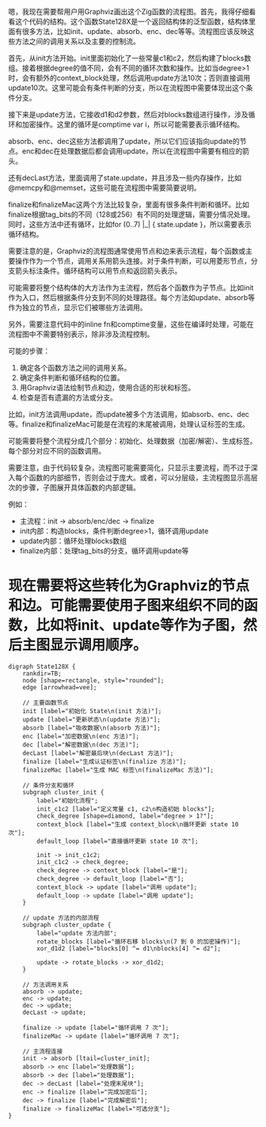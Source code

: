 嗯，我现在需要帮用户用Graphviz画出这个Zig函数的流程图。首先，我得仔细看看这个代码的结构。这个函数State128X是一个返回结构体的泛型函数，结构体里面有很多方法，比如init、update、absorb、enc、dec等等。流程图应该反映这些方法之间的调用关系以及主要的控制流。

首先，从init方法开始。init里面初始化了一些常量c1和c2，然后构建了blocks数组。接着根据degree的值不同，会有不同的循环次数和操作。比如当degree>1时，会有额外的context_block处理，然后调用update方法10次；否则直接调用update10次。这里可能会有条件判断的分支，所以在流程图中需要体现出这个条件分支。

接下来是update方法，它接收d1和d2参数，然后对blocks数组进行操作，涉及循环和加密操作。这里的循环是comptime var i，所以可能需要表示循环结构。

absorb、enc、dec这些方法都调用了update，所以它们应该指向update的节点。enc和dec在处理数据后都会调用update，所以在流程图中需要有相应的箭头。

还有decLast方法，里面调用了state.update，并且涉及一些内存操作，比如@memcpy和@memset，这些可能在流程图中需要简要说明。

finalize和finalizeMac这两个方法比较复杂，里面有很多条件判断和循环。比如finalize根据tag_bits的不同（128或256）有不同的处理逻辑，需要分情况处理。同时，这些方法中还有循环，比如for (0..7) |_| { state.update }，所以需要表示循环结构。

需要注意的是，Graphviz的流程图通常使用节点和边来表示流程，每个函数或主要操作作为一个节点，调用关系用箭头连接。对于条件判断，可以用菱形节点，分支箭头标注条件。循环结构可以用节点和返回箭头表示。

可能需要将整个结构体的大方法作为主流程，然后各个函数作为子节点。比如init作为入口，然后根据条件分支到不同的处理路径。每个方法如update、absorb等作为独立的节点，显示它们被哪些方法调用。

另外，需要注意代码中的inline fn和comptime变量，这些在编译时处理，可能在流程图中不需要特别表示，除非涉及流程控制。

可能的步骤：
1. 确定各个函数方法之间的调用关系。
2. 确定条件判断和循环结构的位置。
3. 用Graphviz语法绘制节点和边，使用合适的形状和标签。
4. 检查是否有遗漏的方法或分支。

比如，init方法调用update，而update被多个方法调用，如absorb、enc、dec等。finalize和finalizeMac可能是在流程的末尾被调用，处理认证标签的生成。

可能需要将整个流程分成几个部分：初始化、处理数据（加密/解密）、生成标签。每个部分对应不同的函数调用。

需要注意，由于代码较复杂，流程图可能需要简化，只显示主要流程，而不过于深入每个函数的内部细节，否则会过于庞大。或者，可以分层级，主流程图显示高层次的步骤，子图展开具体函数的内部逻辑。

例如：
- 主流程：init -> absorb/enc/dec -> finalize
- init内部：构造blocks，条件判断degree>1，循环调用update
- update内部：循环处理blocks数组
- finalize内部：处理tag_bits的分支，循环调用update等

现在需要将这些转化为Graphviz的节点和边。可能需要使用子图来组织不同的函数，比如将init、update等作为子图，然后主图显示调用顺序。
================================================
```graphviz
digraph State128X {
    rankdir=TB;
    node [shape=rectangle, style="rounded"];
    edge [arrowhead=vee];

    // 主要函数节点
    init [label="初始化 State\n(init 方法)"];
    update [label="更新状态\n(update 方法)"];
    absorb [label="吸收数据\n(absorb 方法)"];
    enc [label="加密数据\n(enc 方法)"];
    dec [label="解密数据\n(dec 方法)"];
    decLast [label="解密最后块\n(decLast 方法)"];
    finalize [label="生成认证标签\n(finalize 方法)"];
    finalizeMac [label="生成 MAC 标签\n(finalizeMac 方法)"];

    // 条件分支和循环
    subgraph cluster_init {
        label="初始化流程";
        init_c1c2 [label="定义常量 c1, c2\n构造初始 blocks"];
        check_degree [shape=diamond, label="degree > 1?"];
        context_block [label="生成 context_block\n循环更新 state 10 次"];
        default_loop [label="直接循环更新 state 10 次"];

        init -> init_c1c2;
        init_c1c2 -> check_degree;
        check_degree -> context_block [label="是"];
        check_degree -> default_loop [label="否"];
        context_block -> update [label="调用 update"];
        default_loop -> update [label="调用 update"];
    }

    // update 方法的内部流程
    subgraph cluster_update {
        label="update 方法内部";
        rotate_blocks [label="循环右移 blocks\n(7 到 0 的加密操作)"];
        xor_d1d2 [label="blocks[0] ^= d1\nblocks[4] ^= d2"];

        update -> rotate_blocks -> xor_d1d2;
    }

    // 方法调用关系
    absorb -> update;
    enc -> update;
    dec -> update;
    decLast -> update;

    finalize -> update [label="循环调用 7 次"];
    finalizeMac -> update [label="循环调用 7 次"];

    // 主流程连接
    init -> absorb [ltail=cluster_init];
    absorb -> enc [label="处理数据"];
    absorb -> dec [label="处理数据"];
    dec -> decLast [label="处理末尾块"];
    enc -> finalize [label="完成加密后"];
    dec -> finalize [label="完成解密后"];
    finalize -> finalizeMac [label="可选分支"];
}
```